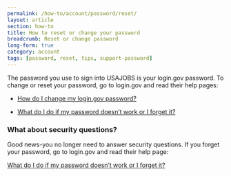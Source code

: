 ```yaml
---
permalink: /how-to/account/password/reset/
layout: article
section: how-to
title: How to reset or change your password
breadcrumb: Reset or change password
long-form: true
category: account
tags: [password, reset, tips, support-password]
---
```


The password you use to sign into USAJOBS is your login.gov password. To change or reset your password, go to login.gov and read their help pages:

* [How do I change my login.gov password?](https://login.gov/help/changing-settings/how-do-i-change-my-password/)

* [What do I do if my password doesn’t work or I forget it?](https://login.gov/help/signing-in/what-do-i-do-if-my-password-doesnt-work-or-i-forget-it/)


### What about security questions?

Good news-you no longer need to answer security questions. If you forget your password, go to login.gov and read their help page:

[What do I do if my password doesn’t work or I forget it?](https://login.gov/help/signing-in/what-do-i-do-if-my-password-doesnt-work-or-i-forget-it/)
